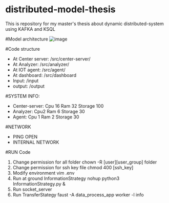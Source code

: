 # distributed-model-thesis
This is repository for my master's thesis about dynamic distributed-system using KAFKA and KSQL


#Model architecture
![image](https://user-images.githubusercontent.com/22879863/167240912-98ee3fa9-5e60-49ab-8d0d-ee53a5035379.png)


#Code structure
- At Center server: /src/center-server/
- At Analyzer: /src/analyzer/
- At IOT agent: /src/agent/
- At dashboard: /src/dashboard
- Input: /input
- output: /output

#SYSTEM INFO:
- Center-server:
Cpu 16
Ram 32
Storage 100
- Analyzer:
Cpu2
Ram 6
Storage 30
- Agent:
Cpu 1
Ram 2
Storage 30

#NETWORK
- PING OPEN
- INTERNAL NETWORK 

#RUN Code
1. Change permission for all folder
chown -R [user][user_group] folder
2. Change permission for ssh key file
chmod 400 [ssh_key]
3. Modify environment
vim .env
4. Run at ground InformationStrategy
nohup python3 InformationStrategy.py &
5. Run socket_server
6. Run TransferStategy
faust -A data_process_app worker -l info

